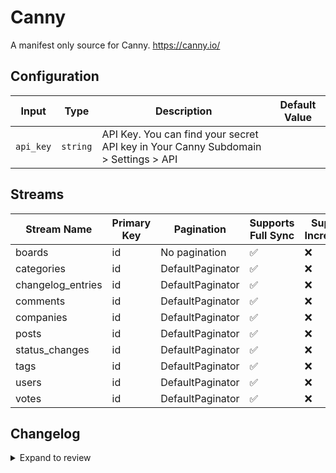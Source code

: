 # Canny
A manifest only source for Canny. https://canny.io/

## Configuration

| Input | Type | Description | Default Value |
|-------|------|-------------|---------------|
| `api_key` | `string` | API Key. You can find your secret API key in Your Canny Subdomain &gt; Settings &gt; API |  |

## Streams
| Stream Name | Primary Key | Pagination | Supports Full Sync | Supports Incremental |
|-------------|-------------|------------|---------------------|----------------------|
| boards | id | No pagination | ✅ |  ❌  |
| categories | id | DefaultPaginator | ✅ |  ❌  |
| changelog_entries | id | DefaultPaginator | ✅ |  ❌  |
| comments | id | DefaultPaginator | ✅ |  ❌  |
| companies | id | DefaultPaginator | ✅ |  ❌  |
| posts | id | DefaultPaginator | ✅ |  ❌  |
| status_changes | id | DefaultPaginator | ✅ |  ❌  |
| tags | id | DefaultPaginator | ✅ |  ❌  |
| users | id | DefaultPaginator | ✅ |  ❌  |
| votes | id | DefaultPaginator | ✅ |  ❌  |

## Changelog

<details>
  <summary>Expand to review</summary>

| Version | Date       | Pull Request                                             | Subject                                                                                   |
|---------|------------|----------------------------------------------------------|-------------------------------------------------------------------------------------------|
| 0.0.35 | 2025-10-21 | [68225](https://github.com/airbytehq/airbyte/pull/68225) | Update dependencies |
| 0.0.34 | 2025-10-14 | [67826](https://github.com/airbytehq/airbyte/pull/67826) | Update dependencies |
| 0.0.33 | 2025-10-07 | [67210](https://github.com/airbytehq/airbyte/pull/67210) | Update dependencies |
| 0.0.32 | 2025-09-30 | [66326](https://github.com/airbytehq/airbyte/pull/66326) | Update dependencies |
| 0.0.31 | 2025-08-23 | [65310](https://github.com/airbytehq/airbyte/pull/65310) | Update dependencies |
| 0.0.30 | 2025-08-09 | [64662](https://github.com/airbytehq/airbyte/pull/64662) | Update dependencies |
| 0.0.29 | 2025-07-26 | [63803](https://github.com/airbytehq/airbyte/pull/63803) | Update dependencies |
| 0.0.28 | 2025-07-12 | [63035](https://github.com/airbytehq/airbyte/pull/63035) | Update dependencies |
| 0.0.27 | 2025-07-05 | [62529](https://github.com/airbytehq/airbyte/pull/62529) | Update dependencies |
| 0.0.26 | 2025-06-28 | [62137](https://github.com/airbytehq/airbyte/pull/62137) | Update dependencies |
| 0.0.25 | 2025-06-21 | [61450](https://github.com/airbytehq/airbyte/pull/61450) | Update dependencies |
| 0.0.24 | 2025-05-24 | [59838](https://github.com/airbytehq/airbyte/pull/59838) | Update dependencies |
| 0.0.23 | 2025-05-03 | [59313](https://github.com/airbytehq/airbyte/pull/59313) | Update dependencies |
| 0.0.22 | 2025-04-26 | [58706](https://github.com/airbytehq/airbyte/pull/58706) | Update dependencies |
| 0.0.21 | 2025-04-19 | [58253](https://github.com/airbytehq/airbyte/pull/58253) | Update dependencies |
| 0.0.20 | 2025-04-12 | [57653](https://github.com/airbytehq/airbyte/pull/57653) | Update dependencies |
| 0.0.19 | 2025-04-05 | [57188](https://github.com/airbytehq/airbyte/pull/57188) | Update dependencies |
| 0.0.18 | 2025-03-29 | [56580](https://github.com/airbytehq/airbyte/pull/56580) | Update dependencies |
| 0.0.17 | 2025-03-22 | [56093](https://github.com/airbytehq/airbyte/pull/56093) | Update dependencies |
| 0.0.16 | 2025-03-08 | [55398](https://github.com/airbytehq/airbyte/pull/55398) | Update dependencies |
| 0.0.15 | 2025-03-01 | [54867](https://github.com/airbytehq/airbyte/pull/54867) | Update dependencies |
| 0.0.14 | 2025-02-22 | [54212](https://github.com/airbytehq/airbyte/pull/54212) | Update dependencies |
| 0.0.13 | 2025-02-15 | [53884](https://github.com/airbytehq/airbyte/pull/53884) | Update dependencies |
| 0.0.12 | 2025-02-08 | [53406](https://github.com/airbytehq/airbyte/pull/53406) | Update dependencies |
| 0.0.11 | 2025-02-01 | [52902](https://github.com/airbytehq/airbyte/pull/52902) | Update dependencies |
| 0.0.10 | 2025-01-25 | [52153](https://github.com/airbytehq/airbyte/pull/52153) | Update dependencies |
| 0.0.9 | 2025-01-18 | [51765](https://github.com/airbytehq/airbyte/pull/51765) | Update dependencies |
| 0.0.8 | 2025-01-11 | [51237](https://github.com/airbytehq/airbyte/pull/51237) | Update dependencies |
| 0.0.7 | 2024-12-28 | [50489](https://github.com/airbytehq/airbyte/pull/50489) | Update dependencies |
| 0.0.6 | 2024-12-21 | [50171](https://github.com/airbytehq/airbyte/pull/50171) | Update dependencies |
| 0.0.5 | 2024-12-14 | [49574](https://github.com/airbytehq/airbyte/pull/49574) | Update dependencies |
| 0.0.4 | 2024-12-12 | [49013](https://github.com/airbytehq/airbyte/pull/49013) | Update dependencies |
| 0.0.3 | 2024-11-04 | [48235](https://github.com/airbytehq/airbyte/pull/48235) | Update dependencies |
| 0.0.2 | 2024-10-29 | [47727](https://github.com/airbytehq/airbyte/pull/47727) | Update dependencies |
| 0.0.1 | 2024-09-15 | [45588](https://github.com/airbytehq/airbyte/pull/45588) | Initial release by [@pabloescoder](https://github.com/pabloescoder) via Connector Builder |

</details>
